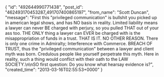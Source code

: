  {
   "id": "492644990771438",
   "post_id": "462493170453287_491707400865197",
   "from_name": "Scott Duncan",
   "message": "First this \"privileged communication\" is bullshit you picked up in american legal shows, and has NO basis in reality. Limited liability means a lawyer can never BE charged with perjury, so you pulled THAT out of your ass too. THE ONLY thing a lawyer can EVER be charged with is the misappropriation of funds in a trust. THAT IS IT. NO OTHER REASON. There is only one crime in Admiralty; Interference with Commerce. BREACH OF TRUST, thus the \"privileged communication\" between a lawyer and client myth was born. Credulous people like yourself perpetrate this myth. Here in reality, such a thing would conflict with their oath to the LAW SOCIETY.\n\nSO first question: Do you know what hearsay evidence is?",
   "created_time": "2013-03-16T02:55:53+0000"
 }
